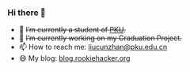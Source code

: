 ### Hi there 👋

<!--
**h3h3da/h3h3da** is a ✨ _special_ ✨ repository because its `README.md` (this file) appears on your GitHub profile.

Here are some ideas to get you started:

- 🔭 I’m currently working on ...
- 🌱 I’m currently learning ...
- 👯 I’m looking to collaborate on ...
- 🤔 I’m looking for help with ...
- 💬 Ask me about ...
- 📫 How to reach me: ...
- 😄 Pronouns: ...
- ⚡ Fun fact: ...
-->

- 🔭 ~~I’m currently a student of [PKU](www.pku.edu.cn).~~
- 🌱 ~~I’m currently working on my Graduation Project.~~
- 📫 How to reach me: liucunzhan@pku.edu.cn
- 😄 My blog: [blog.rookiehacker.org](http://blog.rookiehacker.org)
